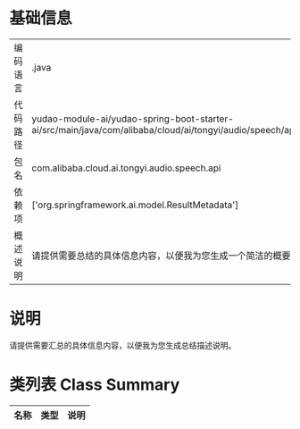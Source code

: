# 基础信息

|      |      |
|------|------|
| 编码语言 | .java |
| 代码路径 | yudao-module-ai/yudao-spring-boot-starter-ai/src/main/java/com/alibaba/cloud/ai/tongyi/audio/speech/api/SpeechMetadata.java |
| 包名 | com.alibaba.cloud.ai.tongyi.audio.speech.api |
| 依赖项 | ['org.springframework.ai.model.ResultMetadata'] |
| 概述说明 | 请提供需要总结的具体信息内容，以便我为您生成一个简洁的概要说明。 |

# 说明

请提供需要汇总的具体信息内容，以便我为您生成总结描述说明。

# 类列表 Class Summary

| 名称   | 类型  | 说明 |
|-------|------|-------------|




